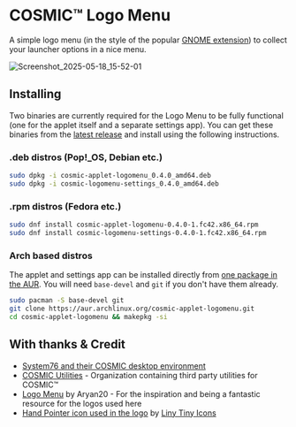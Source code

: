 # COSMIC™ Logo Menu

A simple logo menu (in the style of the popular [GNOME extension](https://github.com/Aryan20/Logomenu)) to collect your launcher options in a nice menu.

![Screenshot_2025-05-18_15-52-01](https://github.com/user-attachments/assets/ca1ccc8d-6705-4cad-ba1a-7b0e01ce7ec0)

## Installing

Two binaries are currently required for the Logo Menu to be fully functional (one for the applet itself and a separate settings app). You can get these binaries from the [latest release](https://github.com/cappsyco/cosmic-applet-logomenu/releases/latest) and install using the following instructions.

### .deb distros (Pop!\_OS, Debian etc.)

```sh
sudo dpkg -i cosmic-applet-logomenu_0.4.0_amd64.deb
sudo dpkg -i cosmic-logomenu-settings_0.4.0_amd64.deb
```

### .rpm distros (Fedora etc.)

```sh
sudo dnf install cosmic-applet-logomenu-0.4.0-1.fc42.x86_64.rpm
sudo dnf install cosmic-logomenu-settings-0.4.0-1.fc42.x86_64.rpm
```

### Arch based distros

The applet and settings app can be installed directly from [one package in the AUR](https://aur.archlinux.org/packages/cosmic-applet-logomenu). You will need `base-devel` and `git` if you don't have them already.

```sh
sudo pacman -S base-devel git
git clone https://aur.archlinux.org/cosmic-applet-logomenu.git
cd cosmic-applet-logomenu && makepkg -si
```

## With thanks & Credit
* [System76 and their COSMIC desktop environment](https://system76.com/cosmic/)
* [COSMIC Utilities](https://github.com/cosmic-utils/) - Organization containing third party utilities for COSMIC™
* [Logo Menu](https://github.com/Aryan20/Logomenu) by Aryan20 - For the inspiration and being a fantastic resource for the logos used here
* [Hand Pointer icon used in the logo](https://www.svgrepo.com/svg/430337/line-hand-pointer-event) by [Liny Tiny Icons](https://www.svgrepo.com/collection/liny-tiny-line-icons/)
